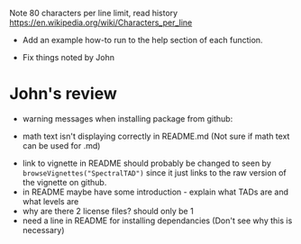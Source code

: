Note 80 characters per line limit, read history https://en.wikipedia.org/wiki/Characters_per_line

- Add an example how-to run to the help section of each function.

+ Fix things noted by John

# John's review

+ warning messages when installing package from github:
    
- math text isn't displaying correctly in README.md (Not sure if math text can be used for .md)
+ link to vignette in README should probably be changed to seen by `browseVignettes("SpectralTAD")` since it just links to the raw version of the vignette on github.
+ in README maybe have some introduction - explain what TADs are and what levels are
+ why are there 2 license files? should only be 1
+ need a line in README for installing dependancies (Don't see why this is necessary)
